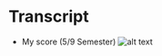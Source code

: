 # Transcript
- My score (5/9 Semester)
![alt text]((https://github.com/MeowMeowKit/Transcript/blob/main/gpa.jpg))

